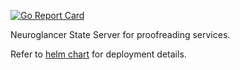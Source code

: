 [![Go Report Card](https://goreportcard.com/badge/github.com/ZettaAI/state-server)](https://goreportcard.com/report/github.com/ZettaAI/state-server)

Neuroglancer State Server for proofreading services.

Refer to [helm chart](http://zetta.ai/helm-charts/charts/state-server/) for deployment details.
